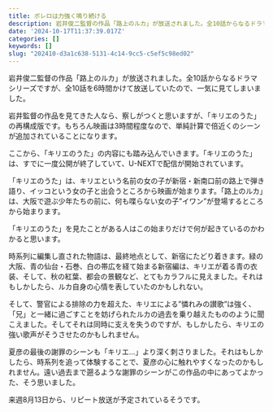 ```yaml
---
title: ボレロは力強く鳴り続ける
description: 岩井俊二監督の作品「路上のルカ」が放送されました。全10話からなるドラマシリーズですが、全10話を6時間かけて放送していたので、一気に見てしまいました。
date: '2024-10-17T11:37:39.017Z'
categories: []
keywords: []
slug: "202410-d3a1c638-5131-4c14-9cc5-c5ef5c98ed02"
---
```

岩井俊二監督の作品「路上のルカ」が放送されました。全10話からなるドラマシリーズですが、全10話を6時間かけて放送していたので、一気に見てしまいました。

岩井監督の作品を見てきた人なら、察しがつくと思いますが、「キリエのうた」の再構成版です。もちろん映画は3時間程度なので、単純計算で倍近くのシーンが追加されていることになります。

ここから、「キリエのうた」の内容にも踏み込んでいきます。「キリエのうた」は、すでに一度公開が終了していて、U-NEXTで配信が開始されています。

「キリエのうた」は、キリエという名前の女の子が新宿・新南口前の路上で弾き語り、イッコという女の子と出会うところから映画が始まります。「路上のルカ」は、大阪で遊ぶ少年たちの前に、何も喋らない女の子”イワン”が登場するところから始まります。

「キリエのうた」を見たことがある人はこの始まりだけで何が起きているのかわかると思います。

時系列に編集し直された物語は、最終地点として、新宿にたどり着きます。緑の大阪、青の仙台・石巻、白の帯広を経て始まる新宿編は、キリエが着る青の衣装、そして、秋の紅葉、都会の景観など、とてもカラフルに見えました。それはもしかしたら、ルカ自身の心情を表していたのかもしれない。

そして、警官による排除の力を超えた、キリエによる”憐れみの讃歌”は強く、「兄」と一緒に過ごすことを妨げられたルカの過去を乗り越えたもののように聞こえました。そしてそれは同時に支えを失うのですが、もしかしたら、キリエの強い歌声がそうさせたのかもしれません。

夏彦の最後の謝罪のシーンも「キリエ…」より深く刺さりました。それはもしかしたら、時系列を追って体験することで、夏彦の心に触れやすくなったのかもしれません。遠い過去まで遡るような謝罪のシーンがこの作品の中にあってよかった、そう思いました。

来週8月13日から、リピート放送が予定されているそうです。